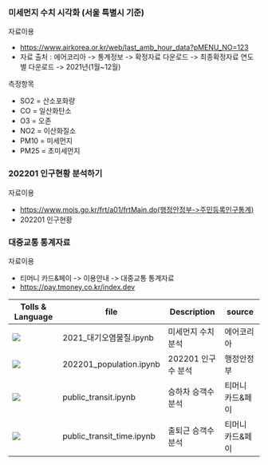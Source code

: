 ### 미세먼지 수치 시각화 (서울 특별시 기준)

자료이용
- https://www.airkorea.or.kr/web/last_amb_hour_data?pMENU_NO=123
- 자료 출처 : 에어코리아 -> 통계정보 -> 확정자료 다운로드 -> 최종확정자료 연도별 다운로드 -> 2021년(1월~12월)

측정항목
- SO2 = 산소포화량
- CO = 일산화탄소
- O3 = 오존
- NO2 = 이산화질소
- PM10 = 미세먼지
- PM25 = 초미세먼지


### 202201 인구현황 분석하기

자료이용
- https://www.mois.go.kr/frt/a01/frtMain.do(행정안정부->주민등록인구통계)
- 202201 인구현황

### 대중교통 통계자료

자료이용
- 티머니 카드&페이 -> 이용안내 -> 대중교통 통계자료
- https://pay.tmoney.co.kr/index.dev


| Tolls & Language | file | Description | source |
| ------ | ------ | ------ | ------ |
| <img src="https://img.shields.io/badge/Python-3776AB?style=flat-square&logo=Python&logoColor=white"/></a> | 2021_대기오염물질.ipynb | 미세먼지 수치 분석 | 에어코리아 |
| <img src="https://img.shields.io/badge/Python-3776AB?style=flat-square&logo=Python&logoColor=white"/></a> | 202201_population.ipynb | 202201 인구수 분석 | 행정안정부 |
| <img src="https://img.shields.io/badge/Python-3776AB?style=flat-square&logo=Python&logoColor=white"/></a> | public_transit.ipynb | 승하차 승객수 분석 | 티머니 카드&페이 |
| <img src="https://img.shields.io/badge/Python-3776AB?style=flat-square&logo=Python&logoColor=white"/></a> | public_transit_time.ipynb | 출퇴근 승객수 분석 | 티머니 카드&페이 |

